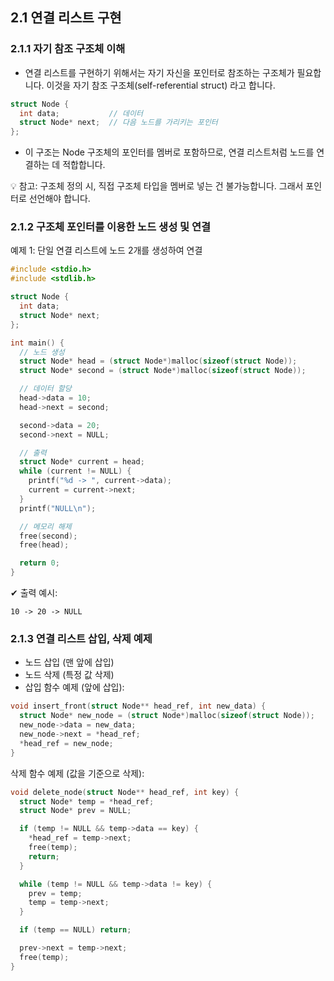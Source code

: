 ## 2.1 연결 리스트 구현  

### 2.1.1 자기 참조 구조체 이해
* 연결 리스트를 구현하기 위해서는 자기 자신을 포인터로 참조하는 구조체가 필요합니다. 이것을 자기 참조 구조체(self-referential struct) 라고 합니다.
```C
struct Node {
  int data;           // 데이터
  struct Node* next;  // 다음 노드를 가리키는 포인터
};
```
* 이 구조는 Node 구조체의 포인터를 멤버로 포함하므로, 연결 리스트처럼 노드를 연결하는 데 적합합니다.

💡 참고: 구조체 정의 시, 직접 구조체 타입을 멤버로 넣는 건 불가능합니다. 그래서 포인터로 선언해야 합니다.

### 2.1.2 구조체 포인터를 이용한 노드 생성 및 연결
예제 1: 단일 연결 리스트에 노드 2개를 생성하여 연결
```C
#include <stdio.h>
#include <stdlib.h>

struct Node {
  int data;
  struct Node* next;
};

int main() {
  // 노드 생성
  struct Node* head = (struct Node*)malloc(sizeof(struct Node));
  struct Node* second = (struct Node*)malloc(sizeof(struct Node));

  // 데이터 할당
  head->data = 10;
  head->next = second;

  second->data = 20;
  second->next = NULL;

  // 출력
  struct Node* current = head;
  while (current != NULL) {
    printf("%d -> ", current->data);
    current = current->next;
  }
  printf("NULL\n");

  // 메모리 해제
  free(second);
  free(head);

  return 0;
}
```

✔ 출력 예시:
```
10 -> 20 -> NULL
```

### 2.1.3 연결 리스트 삽입, 삭제 예제
* 노드 삽입 (맨 앞에 삽입)
* 노드 삭제 (특정 값 삭제)
* 삽입 함수 예제 (앞에 삽입):
```C
void insert_front(struct Node** head_ref, int new_data) {
  struct Node* new_node = (struct Node*)malloc(sizeof(struct Node));
  new_node->data = new_data;
  new_node->next = *head_ref;
  *head_ref = new_node;
}
```

삭제 함수 예제 (값을 기준으로 삭제):
```C
void delete_node(struct Node** head_ref, int key) {
  struct Node* temp = *head_ref;
  struct Node* prev = NULL;

  if (temp != NULL && temp->data == key) {
    *head_ref = temp->next;
    free(temp);
    return;
  }

  while (temp != NULL && temp->data != key) {
    prev = temp;
    temp = temp->next;
  }

  if (temp == NULL) return;

  prev->next = temp->next;
  free(temp);
}
```
